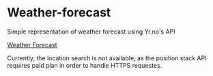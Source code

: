# Weather-forecast
Simple representation of weather forecast using Yr.no's API

[Weather Forecast](https://weather-forecast-nine.vercel.app/)

Currently, the location search is not available, as the position stack API requires paid plan in order to handle HTTPS requestes.
